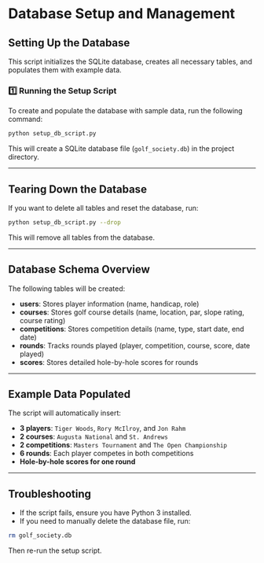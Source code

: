 # Database Setup and Management

## **Setting Up the Database**
This script initializes the SQLite database, creates all necessary tables, and populates them with example data.

### **1️⃣ Running the Setup Script**
To create and populate the database with sample data, run the following command:

```sh
python setup_db_script.py
```

This will create a SQLite database file (`golf_society.db`) in the project directory.

---

## **Tearing Down the Database**
If you want to delete all tables and reset the database, run:

```sh
python setup_db_script.py --drop
```

This will remove all tables from the database.

---

## **Database Schema Overview**
The following tables will be created:

- **users**: Stores player information (name, handicap, role)
- **courses**: Stores golf course details (name, location, par, slope rating, course rating)
- **competitions**: Stores competition details (name, type, start date, end date)
- **rounds**: Tracks rounds played (player, competition, course, score, date played)
- **scores**: Stores detailed hole-by-hole scores for rounds

---

## **Example Data Populated**
The script will automatically insert:
- **3 players**: `Tiger Woods`, `Rory McIlroy`, and `Jon Rahm`
- **2 courses**: `Augusta National` and `St. Andrews`
- **2 competitions**: `Masters Tournament` and `The Open Championship`
- **6 rounds**: Each player competes in both competitions
- **Hole-by-hole scores for one round**

---

## **Troubleshooting**
- If the script fails, ensure you have Python 3 installed.
- If you need to manually delete the database file, run:

```sh
rm golf_society.db
```

Then re-run the setup script.
